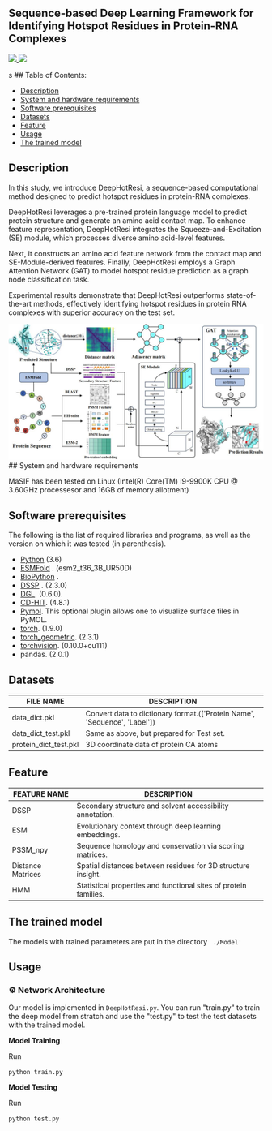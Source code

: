 
## Sequence-based Deep Learning Framework for Identifying Hotspot Residues in Protein-RNA Complexes
<p align="left">
  <a href="https://pytorch.org/">
    <img src="https://img.shields.io/badge/PyTorch-EE4C2C?style=flat&logo=PyTorch&logoColor=white" />
  </a>
  <a href="https://www.dgl.ai/">
    <img src="https://img.shields.io/badge/DGL-2CCEEE?style=flat" />
  </a>
</p>s
## Table of Contents: 

- [Description](#description)
- [System and hardware requirements](#system-and-hardware-requirements)
- [Software prerequisites](#software-prerequisites)
- [Datasets](#Datasets)
- [Feature](#Feature)
- [Usage](#Usage)
- [The trained model](#The-trained-model)


## Description
In this study, we introduce DeepHotResi, a sequence-based computational method designed to predict hotspot residues in protein-RNA complexes. 

DeepHotResi leverages a pre-trained protein language model to predict protein structure and generate an amino acid contact map. To enhance feature representation, DeepHotResi integrates the Squeeze-and-Excitation (SE) module, which processes diverse amino acid-level features. 

Next, it constructs an amino acid feature network from the contact map and SE-Module-derived features. Finally, DeepHotResi employs a Graph Attention Network (GAT) to model hotspot residue prediction as a graph node classification task.

Experimental results demonstrate that DeepHotResi outperforms state-of-the-art methods, effectively identifying hotspot residues in protein RNA complexes with superior accuracy on the test set. 


<img src="./model/model_overview.jpg" alt="Overview" width="800">
## System and hardware requirements

MaSIF has been tested on Linux (Intel(R) Core(TM) i9-9900K CPU @ 3.60GHz 
processesor and 16GB of memory allotment)

## Software prerequisites 
The following is the list of required libraries and programs, as well as the version on which it was tested (in parenthesis).
* [Python](https://www.python.org/) (3.6)
* [ESMFold](https://github.com/facebookresearch/esm) . (esm2_t36_3B_UR50D)
* [BioPython](https://github.com/biopython/biopython) .
* [DSSP](https://github.com/cmbi/dssp) . (2.3.0)
* [DGL](https://www.dgl.ai/). (0.6.0). 
* [CD-HIT](https://github.com/weizhongli/cdhit/releases). (4.8.1) 
* [Pymol](https://pymol.org/2/). This optional plugin allows one to visualize surface files in PyMOL.
* [torch](https://pytorch.org/). (1.9.0) 
* [torch_geometric](https://pytorch.org/). (2.3.1) 
* [torchvision](https://pytorch.org/). (0.10.0+cu111) 
* pandas. (2.0.1) 

## Datasets

| FILE NAME            | DESCRIPTION                                                   |
|----------------------|---------------------------------------------------------------|
| data_dict.pkl        | Convert data to dictionary format.(['Protein Name', 'Sequence', 'Label'])                           |
| data_dict_test.pkl   | Same as above, but prepared for Test set.                           |
| protein_dict_test.pkl| 3D coordinate data of protein CA atoms                                                |





## Feature

| FEATURE NAME        | DESCRIPTION                                                       |
|---------------------|-------------------------------------------------------------------|
| DSSP                | Secondary structure and solvent accessibility annotation.        |
| ESM                 | Evolutionary context through deep learning embeddings.           |
| PSSM_npy            | Sequence homology and conservation via scoring matrices.         |
| Distance Matrices   | Spatial distances between residues for 3D structure insight.      |
| HMM                 | Statistical properties and functional sites of protein families. |


##  The trained model

The models with trained parameters are put in the directory `` ./Model'``

## Usage
### ⚙ Network Architecture
Our model is implemented in ``DeepHotResi.py``.
You can run "train.py" to train the deep model from stratch and use the "test.py" to test the test datasets with the trained model.


**Model Training**

Run 
```
python train.py
``` 

**Model Testing**

Run 
```
python test.py
``` 
